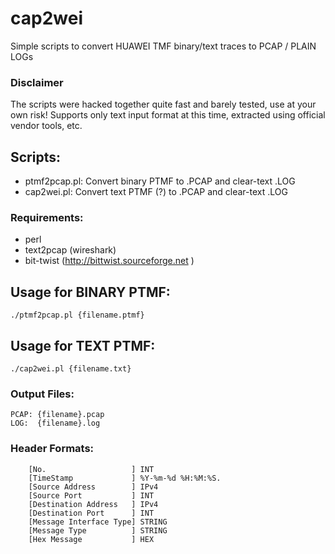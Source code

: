 cap2wei
=======

Simple scripts to convert HUAWEI TMF binary/text traces to PCAP / PLAIN LOGs

### Disclaimer
The scripts were hacked together quite fast and barely tested, use at your own risk!
Supports only text input format at this time, extracted using official vendor tools, etc.

## Scripts:
- ptmf2pcap.pl: Convert binary PTMF to .PCAP and clear-text .LOG
- cap2wei.pl: Convert text PTMF (?) to .PCAP and clear-text .LOG

### Requirements:

- perl
- text2pcap (wireshark)
- bit-twist (http://bittwist.sourceforge.net )

## Usage for BINARY PTMF:
```
./ptmf2pcap.pl {filename.ptmf}
```

## Usage for TEXT PTMF:
```
./cap2wei.pl {filename.txt}
```


### Output Files:
```
PCAP: {filename}.pcap
LOG:  {filename}.log
```

### Header Formats:
```
 	[No.                   ] INT
 	[TimeStamp             ] %Y-%m-%d %H:%M:%S.
 	[Source Address        ] IPv4
 	[Source Port           ] INT
 	[Destination Address   ] IPv4
 	[Destination Port      ] INT
 	[Message Interface Type] STRING
 	[Message Type          ] STRING
 	[Hex Message           ] HEX
```
